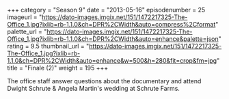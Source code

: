 +++
category = "Season 9"
date = "2013-05-16"
episodenumber = 25
imageurl = "https://dato-images.imgix.net/151/1472217325-The-Office_1.jpg?ixlib=rb-1.1.0&ch=DPR%2CWidth&auto=compress%2Cformat"
palette_url = "https://dato-images.imgix.net/151/1472217325-The-Office_1.jpg?ixlib=rb-1.1.0&ch=DPR%2CWidth&auto=enhance&palette=json"
rating = 9.5
thumbnail_url = "https://dato-images.imgix.net/151/1472217325-The-Office_1.jpg?ixlib=rb-1.1.0&ch=DPR%2CWidth&auto=enhance&w=500&h=280&fit=crop&fm=jpg"
title = "Finale (2)"
weight = 195
+++

The office staff answer questions about the documentary and attend Dwight Schrute & Angela Martin's wedding at Schrute Farms.